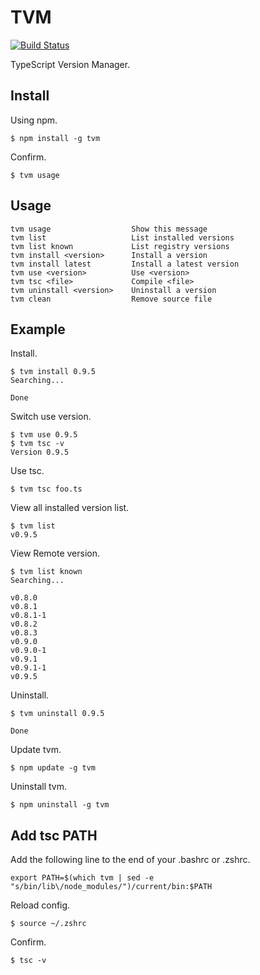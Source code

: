# TVM

[![Build Status](https://travis-ci.org/watilde/tvm.png?branch=master)](https://travis-ci.org/watilde/tvm)

TypeScript Version Manager.

## Install

Using npm.

    $ npm install -g tvm

Confirm.

    $ tvm usage

## Usage

    tvm usage                  Show this message
    tvm list                   List installed versions
    tvm list known             List registry versions
    tvm install <version>      Install a version
    tvm install latest         Install a latest version
    tvm use <version>          Use <version>
    tvm tsc <file>             Compile <file>
    tvm uninstall <version>    Uninstall a version
    tvm clean                  Remove source file

## Example

Install.

    $ tvm install 0.9.5
    Searching...

    Done

Switch use version.

    $ tvm use 0.9.5
    $ tvm tsc -v
    Version 0.9.5

Use tsc.

    $ tvm tsc foo.ts

View all installed version list.

    $ tvm list
    v0.9.5


View Remote version.

    $ tvm list known
    Searching...

    v0.8.0
    v0.8.1
    v0.8.1-1
    v0.8.2
    v0.8.3
    v0.9.0
    v0.9.0-1
    v0.9.1
    v0.9.1-1
    v0.9.5

Uninstall.

    $ tvm uninstall 0.9.5

    Done

Update tvm.

    $ npm update -g tvm

Uninstall tvm.

    $ npm uninstall -g tvm

## Add tsc PATH
Add the following line to the end of your .bashrc or .zshrc.

    export PATH=$(which tvm | sed -e "s/bin/lib\/node_modules/")/current/bin:$PATH

Reload config.

    $ source ~/.zshrc

Confirm.

    $ tsc -v
